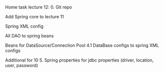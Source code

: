 Home task lecture 12: 0. Git repo

Add Spring core to lecture 11

Spring XML config

All DAO to spring beans

Beans for DataSource/Connection Pool 4.1 DataBase configs to spring XML configs

Additional for 10 5. Spring properties for jdbc properties (driver, location, user, password)
